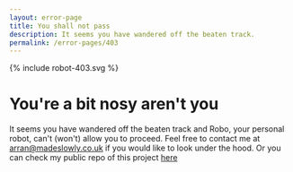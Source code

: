 ```yaml
---
layout: error-page
title: You shall not pass
description: It seems you have wandered off the beaten track.
permalink: /error-pages/403
---
```


{% include robot-403.svg %}

# You're a bit nosy aren't you

It seems you have wandered off the beaten track and Robo, your personal robot, can't (won't) allow you to proceed. Feel free to contact me at <i class="fas fa-envelope"></i> <a href="mailto:arran@madeslowly.co.uk">arran@madeslowly.co.uk</a> if you would like to look under the hood. Or you can check my public repo of this project <a href="https://github.com/madeslowly/madeslowly.github.io">here</a>
